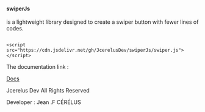 #### swiperJs 
is a lightweight library designed to create
a swiper button with fewer lines of codes.


<pre><code>
&lt;script src="https://cdn.jsdelivr.net/gh/JcerelusDev/swiperJs/swiper.js"&gt;&lt;/script&gt;
</code></pre>
The documentation link :

<a href="https://github.com/JcerelusDev/swipeJs/wiki">Docs</a>



Jcerelus Dev All Rights Reserved 

Developer : Jean .F CÉRÉLUS

